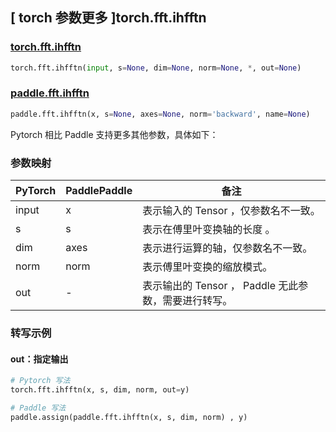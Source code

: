 ## [ torch 参数更多 ]torch.fft.ihfftn

### [torch.fft.ihfftn](https://pytorch.org/docs/stable/generated/torch.fft.ihfftn.html?highlight=torch+fft+ihfftn#torch.fft.ihfftn)

```python
torch.fft.ihfftn(input, s=None, dim=None, norm=None, *, out=None)
```

### [paddle.fft.ihfftn](https://www.paddlepaddle.org.cn/documentation/docs/zh/api/paddle/fft/ihfftn_cn.html)

```python
paddle.fft.ihfftn(x, s=None, axes=None, norm='backward', name=None)
```

Pytorch 相比 Paddle 支持更多其他参数，具体如下：

### 参数映射

| PyTorch                             | PaddlePaddle | 备注                                                                    |
| ----------------------------------- | ------------ | ----------------------------------------------------------------------- |
| input     | x           | 表示输入的 Tensor ，仅参数名不一致。                         |
| s     | s           | 表示在傅里叶变换轴的长度 。                         |
| dim       | axes        | 表示进行运算的轴，仅参数名不一致。                           |
| norm     | norm           | 表示傅里叶变换的缩放模式。                         |
| out           | -      | 表示输出的 Tensor ， Paddle 无此参数，需要进行转写。         |

###  转写示例
#### out：指定输出
```python
# Pytorch 写法
torch.fft.ihfftn(x, s, dim, norm, out=y)

# Paddle 写法
paddle.assign(paddle.fft.ihfftn(x, s, dim, norm) , y)
```
